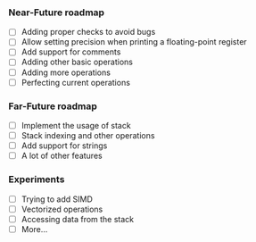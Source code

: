 ### Near-Future roadmap
- [ ] Adding proper checks to avoid bugs
- [ ] Allow setting precision when printing a floating-point register
- [ ] Add support for comments
- [ ] Adding other basic operations
- [ ] Adding more operations
- [ ] Perfecting current operations

### Far-Future roadmap
- [ ] Implement the usage of stack
- [ ] Stack indexing and other operations
- [ ] Add support for strings
- [ ] A lot of other features

### Experiments
- [ ] Trying to add SIMD
- [ ] Vectorized operations
- [ ] Accessing data from the stack
- [ ] More...